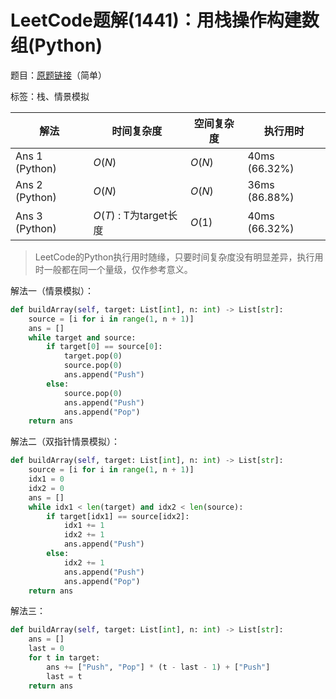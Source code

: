 # LeetCode题解(1441)：用栈操作构建数组(Python)

题目：[原题链接](https://leetcode-cn.com/problems/build-an-array-with-stack-operations/)（简单）

标签：栈、情景模拟

| 解法           | 时间复杂度             | 空间复杂度 | 执行用时      |
| -------------- | ---------------------- | ---------- | ------------- |
| Ans 1 (Python) | $O(N)$                 | $O(N)$     | 40ms (66.32%) |
| Ans 2 (Python) | $O(N)$                 | $O(N)$     | 36ms (86.88%) |
| Ans 3 (Python) | $O(T)$ : T为target长度 | $O(1)$     | 40ms (66.32%) |

>  LeetCode的Python执行用时随缘，只要时间复杂度没有明显差异，执行用时一般都在同一个量级，仅作参考意义。

解法一（情景模拟）：

```python
def buildArray(self, target: List[int], n: int) -> List[str]:
    source = [i for i in range(1, n + 1)]
    ans = []
    while target and source:
        if target[0] == source[0]:
            target.pop(0)
            source.pop(0)
            ans.append("Push")
        else:
            source.pop(0)
            ans.append("Push")
            ans.append("Pop")
    return ans
```

解法二（双指针情景模拟）：

```python
def buildArray(self, target: List[int], n: int) -> List[str]:
    source = [i for i in range(1, n + 1)]
    idx1 = 0
    idx2 = 0
    ans = []
    while idx1 < len(target) and idx2 < len(source):
        if target[idx1] == source[idx2]:
            idx1 += 1
            idx2 += 1
            ans.append("Push")
        else:
            idx2 += 1
            ans.append("Push")
            ans.append("Pop")
    return ans
```

解法三：

```python
def buildArray(self, target: List[int], n: int) -> List[str]:
    ans = []
    last = 0
    for t in target:
        ans += ["Push", "Pop"] * (t - last - 1) + ["Push"]
        last = t
    return ans
```